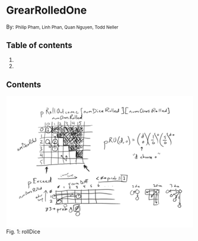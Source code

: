 # GrearRolledOne

By: <small>Philip Pham, Linh Phan, Quan Nguyen, Todd Neller</small>

## Table of contents
1.
1.

## Contents

![](graph1.png)
Fig. 1: rollDice

